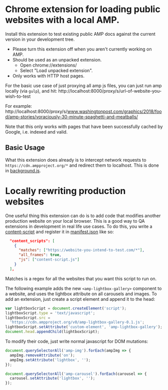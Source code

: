 <!---
Copyright 2015 The AMP HTML Authors. All Rights Reserved.

Licensed under the Apache License, Version 2.0 (the "License");
you may not use this file except in compliance with the License.
You may obtain a copy of the License at

      http://www.apache.org/licenses/LICENSE-2.0

Unless required by applicable law or agreed to in writing, software
distributed under the License is distributed on an "AS-IS" BASIS,
WITHOUT WARRANTIES OR CONDITIONS OF ANY KIND, either express or implied.
See the License for the specific language governing permissions and
limitations under the License.
-->

# Chrome extension for loading public websites with a local AMP.

Install this extension to test existing public AMP docs against the current
version in your development tree.

- Please turn this extension off when you aren't currently working on AMP.
- Should be used as an unpacked extension.
  - Open chrome://extensions/
  - Select "Load unpacked extension".
- Only works with HTTP host pages.

For the basic use case of just proxying all amp js files, you can just run amp
locally (via `gulp`), and hit:
http://localhost:8000/proxy/s/url-of-website-you-wish-to-test

For example:
http://localhost:8000/proxy/s/www.washingtonpost.com/graphics/2018/food/amp-stories/voraciously-30-minute-spaghetti-and-meatballs/

Note that this only works with pages that have been successfully cached by
Google, i.e. indexed and valid.

## Basic Usage

What this extension does already is to intercept network requests to
`https://cdn.ampproject.org/*` and redirect them to localhost. This is done in
[background.js](./background.js).

# Locally rewriting production websites

One useful thing this extension can do is to add code that modifies another
production website on your local browser. This is a good way to QA extensions in
development in real life use cases. To do this, you write a
[content-script](https://developer.chrome.com/extensions/content_scripts) and
register it in [manifest.json](./manifest.json) like so:

```json
  "content_scripts": [
    {
      "matches": ["https://website-you-intend-to-test.com/*"],
      "all_frames": true,
      "js": ["content-script.js"]
    }
  ],
```

Matches is a regex for all the websites that you want this script to run on.

The following example adds the new `<amp-lightbox-gallery>` component to a
website, and uses the lightbox attribute on all carousels and images. To add an
extension, just create a script element and append it to the head:

```js
var lightboxScript = document.createElement('script');
lightboxScript.type = 'text/javascript';
lightboxScript.src =
  'https://cdn.ampproject.org/v0/amp-lightbox-gallery-0.1.js';
lightboxScript.setAttribute('custom-element', 'amp-lightbox-gallery');
document.head.appendChild(lightboxScript);
```

To modify their code, just write normal javascript for DOM mutations:

```js
document.querySelectorAll('amp-img').forEach(ampImg => {
  ampImg.removeAttribute('on');
  ampImg.setAttribute('lightbox', '');
});

document.querySelectorAll('amp-carousel').forEach(carousel => {
  carousel.setAttribute('lightbox', '');
});
```
